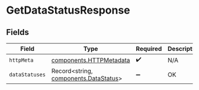 # GetDataStatusResponse


## Fields

| Field                                                                          | Type                                                                           | Required                                                                       | Description                                                                    |
| ------------------------------------------------------------------------------ | ------------------------------------------------------------------------------ | ------------------------------------------------------------------------------ | ------------------------------------------------------------------------------ |
| `httpMeta`                                                                     | [components.HTTPMetadata](../../models/components/httpmetadata.md)             | :heavy_check_mark:                                                             | N/A                                                                            |
| `dataStatuses`                                                                 | Record<string, [components.DataStatus](../../models/components/datastatus.md)> | :heavy_minus_sign:                                                             | OK                                                                             |